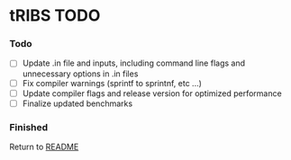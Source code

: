 # tRIBS TODO

### Todo
- [ ] Update .in file and inputs, including command line flags and unnecessary options in .in files
- [ ] Fix compiler warnings (sprintf to sprintnf, etc ...)
- [ ] Update compiler flags and release version for optimized performance
- [ ] Finalize updated benchmarks 

### Finished



Return to [README](../../README.md)